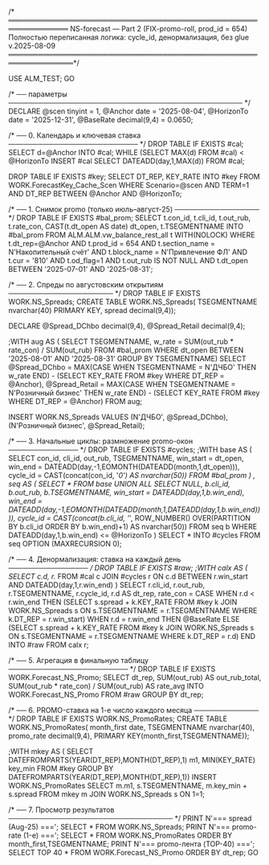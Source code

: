 /* ══════════════════════════════════════════════════════════════
   NS-forecast — Part 2 (FIX-promo-roll, prod_id = 654)
   Полностью переписанная логика: cycle_id, денормализация, без glue
   v.2025-08-09
═══════════════════════════════════════════════════════════════*/

USE ALM_TEST;
GO

/* ── параметры ─────────────────────────────────────────────── */
DECLARE
    @scen      tinyint      = 1,
    @Anchor    date         = '2025-08-04',
    @HorizonTo date         = '2025-12-31',
    @BaseRate  decimal(9,4) = 0.0650;

/* ── 0. Календарь и ключевая ставка ────────────────────────── */
DROP TABLE IF EXISTS #cal;
SELECT d=@Anchor INTO #cal;
WHILE (SELECT MAX(d) FROM #cal) < @HorizonTo
    INSERT #cal SELECT DATEADD(day,1,MAX(d)) FROM #cal;

DROP TABLE IF EXISTS #key;
SELECT DT_REP, KEY_RATE
INTO   #key
FROM   WORK.ForecastKey_Cache_Scen
WHERE  Scenario=@scen AND TERM=1
  AND  DT_REP BETWEEN @Anchor AND @HorizonTo;

/* ── 1. Снимок promo (только июль–август-25) ───────────────── */
DROP TABLE IF EXISTS #bal_prom;
SELECT  t.con_id, t.cli_id, t.out_rub, t.rate_con,
        CAST(t.dt_open AS date) dt_open,
        t.TSEGMENTNAME
INTO    #bal_prom
FROM    ALM.ALM.vw_balance_rest_all t WITH(NOLOCK)
WHERE   t.dt_rep=@Anchor
  AND   t.prod_id = 654
  AND   t.section_name = N'Накопительный счёт'
  AND   t.block_name   = N'Привлечение ФЛ'
  AND   t.cur = '810' AND t.od_flag=1
  AND   t.out_rub IS NOT NULL
  AND   t.dt_open BETWEEN '2025-07-01' AND '2025-08-31';

/* ── 2. Спреды по августовским открытиям ───────────────────── */
DROP TABLE IF EXISTS WORK.NS_Spreads;
CREATE TABLE WORK.NS_Spreads(
  TSEGMENTNAME nvarchar(40) PRIMARY KEY,
  spread       decimal(9,4));

DECLARE @Spread_DChbo  decimal(9,4),
        @Spread_Retail decimal(9,4);

;WITH aug AS (
    SELECT TSEGMENTNAME,
           w_rate = SUM(out_rub * rate_con) / SUM(out_rub)
    FROM   #bal_prom
    WHERE  dt_open BETWEEN '2025-08-01' AND '2025-08-31'
    GROUP BY TSEGMENTNAME)
SELECT @Spread_DChbo  = MAX(CASE WHEN TSEGMENTNAME = N'ДЧБО' THEN w_rate END)
                       - (SELECT KEY_RATE FROM #key WHERE DT_REP = @Anchor),
       @Spread_Retail = MAX(CASE WHEN TSEGMENTNAME = N'Розничный бизнес' THEN w_rate END)
                       - (SELECT KEY_RATE FROM #key WHERE DT_REP = @Anchor)
FROM aug;

INSERT WORK.NS_Spreads VALUES
       (N'ДЧБО', @Spread_DChbo),
       (N'Розничный бизнес', @Spread_Retail);

/* ── 3. Начальные циклы: размножение promo-окон ────────────── */
DROP TABLE IF EXISTS #cycles;
;WITH base AS (
    SELECT con_id, cli_id, out_rub, TSEGMENTNAME,
           win_start = dt_open,
           win_end   = DATEADD(day,-1,EOMONTH(DATEADD(month,1,dt_open))),
           cycle_id  = CAST(concat(con_id, '_0') AS nvarchar(50))
    FROM #bal_prom
)
, seq AS (
    SELECT * FROM base
    UNION ALL
    SELECT NULL, b.cli_id, b.out_rub, b.TSEGMENTNAME,
           win_start = DATEADD(day,1,b.win_end),
           win_end   = DATEADD(day,-1,EOMONTH(DATEADD(month,1,DATEADD(day,1,b.win_end)))),
           cycle_id  = CAST(concat(b.cli_id, '_', ROW_NUMBER() OVER(PARTITION BY b.cli_id ORDER BY b.win_end)+1) AS nvarchar(50))
    FROM seq b
    WHERE DATEADD(day,1,b.win_end) <= @HorizonTo
)
SELECT *
INTO   #cycles
FROM   seq
OPTION (MAXRECURSION 0);

/* ── 4. Денормализация: ставка на каждый день ──────────────── */
DROP TABLE IF EXISTS #raw;
;WITH calx AS (
    SELECT c.d, r.*
    FROM   #cal c
    JOIN   #cycles r ON c.d BETWEEN r.win_start AND DATEADD(day,1,r.win_end)
)
SELECT  r.cli_id, r.out_rub, r.TSEGMENTNAME, r.cycle_id,
        r.d AS dt_rep,
        rate_con =
            CASE 
              WHEN r.d < r.win_end THEN
                  (SELECT s.spread + k.KEY_RATE
                   FROM #key k JOIN WORK.NS_Spreads s ON s.TSEGMENTNAME = r.TSEGMENTNAME
                   WHERE k.DT_REP = r.win_start)
              WHEN r.d = r.win_end THEN
                  @BaseRate
              ELSE
                  (SELECT s.spread + k.KEY_RATE
                   FROM #key k JOIN WORK.NS_Spreads s ON s.TSEGMENTNAME = r.TSEGMENTNAME
                   WHERE k.DT_REP = r.d)
            END
INTO    #raw
FROM    calx r;

/* ── 5. Агрегация в финальную таблицу ──────────────────────── */
DROP TABLE IF EXISTS WORK.Forecast_NS_Promo;
SELECT dt_rep,
       SUM(out_rub) AS out_rub_total,
       SUM(out_rub * rate_con) / SUM(out_rub) AS rate_avg
INTO   WORK.Forecast_NS_Promo
FROM   #raw
GROUP BY dt_rep;

/* ── 6. PROMO-ставка на 1-е число каждого месяца ───────────── */
DROP TABLE IF EXISTS WORK.NS_PromoRates;
CREATE TABLE WORK.NS_PromoRates(
  month_first date,
  TSEGMENTNAME nvarchar(40),
  promo_rate   decimal(9,4),
  PRIMARY KEY(month_first,TSEGMENTNAME));

;WITH mkey AS (
    SELECT DATEFROMPARTS(YEAR(DT_REP),MONTH(DT_REP),1) m1,
           MIN(KEY_RATE) key_min
    FROM   #key
    GROUP BY DATEFROMPARTS(YEAR(DT_REP),MONTH(DT_REP),1))
INSERT WORK.NS_PromoRates
SELECT m.m1,
       s.TSEGMENTNAME,
       m.key_min + s.spread
FROM   mkey m
JOIN   WORK.NS_Spreads s ON 1=1;

/* ── 7. Просмотр результатов ───────────────────────────────── */
PRINT N'=== spread (Aug-25) ===';         SELECT * FROM WORK.NS_Spreads;
PRINT N'=== promo-rate (1-е) ===';        SELECT * FROM WORK.NS_PromoRates ORDER BY month_first,TSEGMENTNAME;
PRINT N'=== promo-лента (TOP-40) ===';    SELECT TOP 40 * FROM WORK.Forecast_NS_Promo ORDER BY dt_rep;
GO

